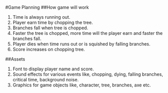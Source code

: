 #Game Planning
##How game will work
1. Time is always running out.  
2. Player earn time by chopping the tree.  
3. Branches fall when tree is chopped.  
4. Faster the tree is chopped, more time will the player earn and faster the branches fall.  
5. Player dies when time runs out or is squished by falling branches.  
6. Score increases on chopping tree.  

##Assets
1. Font to display player name and score.  
2. Sound effects for various events like, chopping, dying, falling branches, critical time, background noise.  
3. Graphics for game objects like, character, tree, branches, axe etc.